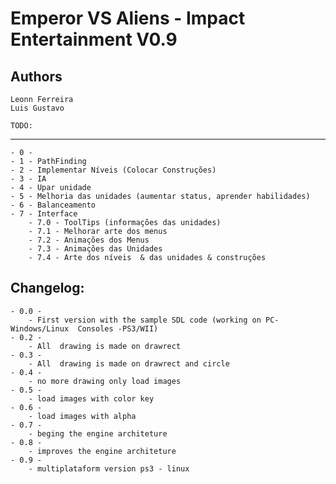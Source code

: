 Emperor VS Aliens - Impact Entertainment V0.9
=============================

Authors
-------
	Leonn Ferreira
	Luis Gustavo

	TODO:
----------
	- 0 - 
	- 1 - PathFinding
	- 2 - Implementar Níveis (Colocar Construções)
	- 3 - IA
 	- 4 - Upar unidade
	- 5 - Melhoria das unidades (aumentar status, aprender habilidades)
 	- 6 - Balanceamento
	- 7 - Interface
		- 7.0 - ToolTips (informações das unidades)
		- 7.1 - Melhorar arte dos menus 
		- 7.2 - Animações dos Menus
		- 7.3 - Animações das Unidades
		- 7.4 - Arte dos níveis  & das unidades & construções

	

Changelog:
----------
	- 0.0 -
		- First version with the sample SDL code (working on PC-Windows/Linux  Consoles -PS3/WII) 
	- 0.2 -
		- All  drawing is made on drawrect
	- 0.3 -
		- All  drawing is made on drawrect and circle
	- 0.4 -
		- no more drawing only load images
	- 0.5 -
		- load images with color key
	- 0.6 -
		- load images with alpha 
	- 0.7 -
		- beging the engine architeture
	- 0.8 -
		- improves the engine architeture
	- 0.9 -
		- multiplataform version ps3 - linux

